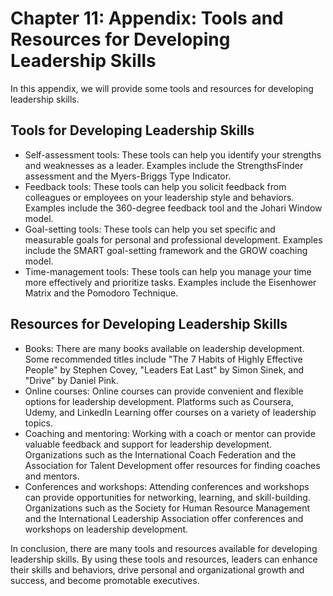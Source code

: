 Chapter 11: Appendix: Tools and Resources for Developing Leadership Skills
==========================================================================

In this appendix, we will provide some tools and resources for developing leadership skills.

Tools for Developing Leadership Skills
--------------------------------------

* Self-assessment tools: These tools can help you identify your strengths and weaknesses as a leader. Examples include the StrengthsFinder assessment and the Myers-Briggs Type Indicator.
* Feedback tools: These tools can help you solicit feedback from colleagues or employees on your leadership style and behaviors. Examples include the 360-degree feedback tool and the Johari Window model.
* Goal-setting tools: These tools can help you set specific and measurable goals for personal and professional development. Examples include the SMART goal-setting framework and the GROW coaching model.
* Time-management tools: These tools can help you manage your time more effectively and prioritize tasks. Examples include the Eisenhower Matrix and the Pomodoro Technique.

Resources for Developing Leadership Skills
------------------------------------------

* Books: There are many books available on leadership development. Some recommended titles include "The 7 Habits of Highly Effective People" by Stephen Covey, "Leaders Eat Last" by Simon Sinek, and "Drive" by Daniel Pink.
* Online courses: Online courses can provide convenient and flexible options for leadership development. Platforms such as Coursera, Udemy, and LinkedIn Learning offer courses on a variety of leadership topics.
* Coaching and mentoring: Working with a coach or mentor can provide valuable feedback and support for leadership development. Organizations such as the International Coach Federation and the Association for Talent Development offer resources for finding coaches and mentors.
* Conferences and workshops: Attending conferences and workshops can provide opportunities for networking, learning, and skill-building. Organizations such as the Society for Human Resource Management and the International Leadership Association offer conferences and workshops on leadership development.

In conclusion, there are many tools and resources available for developing leadership skills. By using these tools and resources, leaders can enhance their skills and behaviors, drive personal and organizational growth and success, and become promotable executives.
